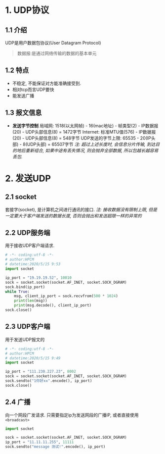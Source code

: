# 1. UDP协议
## 1.1 介绍
UDP是用户数据包协议(User Datagram Protocol)
> 数据报:是通过网络传输的数据的基本单元

## 1.2 特点
* 不稳定, 不能保证对方能准确接受到.
* 相对tcp而言UDP要快
* 能发送广播

## 1.3 报文信息
* **发送字节控制**
局域网: 1518(以太网帧) - 16(mac地址) - 帧类型(2) - IP数据报(20) - UDP头部信息(8) = 1472字节
Internet: 标准MTU值(576) - IP数据报(20) - UDP头部信息(8) = 548字节
UDP发送的字节上限: 65535 - 20(IP头部) - 8(UDP头部) = 65507字节 
*注: 超过上述长度时, 会信息分片传输, 到达目的地后重新组合, 如果中途有丢失情况, 则会抛弃全部数据, 所以包越长越容易丢包.*

# 2. 发送UDP
## 2.1 socket
套接字(socket), 是计算机之间进行通讯的接口. 
*注: 接收数据没有限制上限, 但是一定要大于客户端发送的数据长度, 否则会抛出和发送超限一样的异常的*
## 2.2 UDP服务端
用于接收UDP客户端请求.
```python
# -*- coding:utf-8 -*-
# author:HPCM
# datetime:2020/5/15 9:53
import socket

ip_port = "19.19.19.52", 10010
sock = socket.socket(socket.AF_INET, socket.SOCK_DGRAM)
sock.bind(ip_port)
while True:
    msg, client_ip_port = sock.recvfrom(500 * 1024)
    print(len(msg))
    print(msg.decode(), client_ip_port)
sock.close()
```
## 2.3 UDP客户端
用于发送UDP报文的
```python
# -*- coding:utf-8 -*-
# author:HPCM
# datetime:2020/5/15 9:49
import socket

ip_port = "111.230.227.23", 8002
sock = socket.socket(socket.AF_INET, socket.SOCK_DGRAM)
sock.sendto("1你好xx".encode(), ip_port)
sock.close()
```
## 2.4 广播
向一个网段广发请求. 只需要指定ip为发送网段的广播IP, 或者直接使用`<broadcast>`
```python
import socket

sock = socket.socket(socket.AF_INET, socket.SOCK_DGRAM)
ip_port = "11.11.11.255", 11111
sock.sendto("message 测试!".encode(), ip_port)
```




